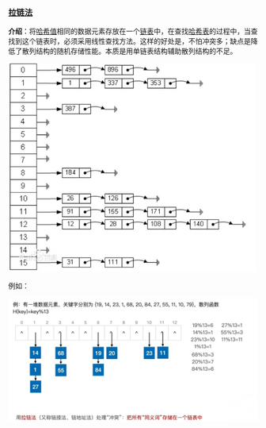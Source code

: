 ### [拉链法](#)

**介绍**：将[哈希值](https://links.jianshu.com/go?to=https%3A%2F%2Fbaike.baidu.com%2Fitem%2F%E5%93%88%E5%B8%8C%E5%80%BC)相同的数据元素存放在一个[链表](https://links.jianshu.com/go?to=https%3A%2F%2Fbaike.baidu.com%2Fitem%2F%E9%93%BE%E8%A1%A8)中，在查找[哈希表](https://links.jianshu.com/go?to=https%3A%2F%2Fbaike.baidu.com%2Fitem%2F%E5%93%88%E5%B8%8C%E8%A1%A8)的过程中，当查找到这个链表时，必须采用线性查找方法。这样的好处是，不怕冲突多；缺点是降低了散列结构的随机存储性能。本质是用单链表结构辅助散列结构的不足。

<img src="./assets/image-20230606095810560.png" width="500px">

例如：

<img src="./assets/image-20230606095029336.png" width="800px">





